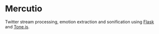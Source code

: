 # Mercutio
Twitter stream processing, emotion extraction and sonification using [Flask](http://flask.pocoo.org/) and [Tone.js](https://github.com/Tonejs/Tone.js).
